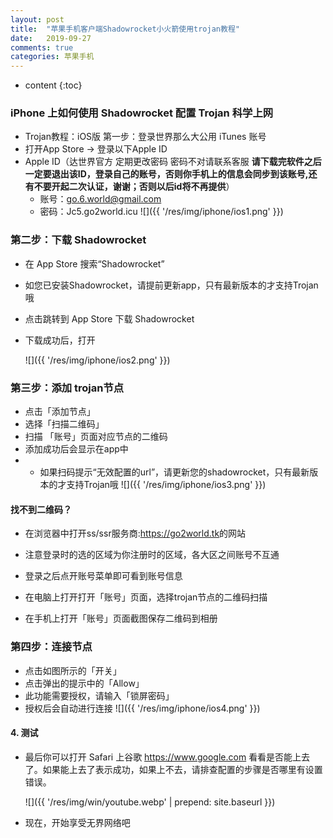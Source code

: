 ```yaml
---
layout: post
title:  "苹果手机客户端Shadowrocket小火箭使用trojan教程"
date:   2019-09-27
comments: true
categories: 苹果手机
---
```


* content
{:toc}

### iPhone 上如何使用 Shadowrocket 配置 Trojan 科学上网
* Trojan教程：iOS版
  第一步：登录世界那么大公用 iTunes 账号
* 打开App Store  → 登录以下Apple ID
* Apple ID（达世界官方 定期更改密码 密码不对请联系客服 <b>请下载完软件之后一定要退出该ID，登录自己的账号，否则你手机上的信息会同步到该账号,还有不要开起二次认证，谢谢；否则以后id将不再提供</b>）
    * 账号：go.6.world@gmail.com
    * 密码：Jc5.go2world.icu
       ![]({{ '/res/img/iphone/ios1.png' }})

### 第二步：下载 Shadowrocket
* 在 App Store 搜索“Shadowrocket”
* 如您已安装Shadowrocket，请提前更新app，只有最新版本的才支持Trojan哦
* 点击跳转到 App Store 下载 Shadowrocket
* 下载成功后，打开

    ![]({{ '/res/img/iphone/ios2.png' }})
 
 ### 第三步：添加 trojan节点
* 点击「添加节点」
* 选择「扫描二维码」
* 扫描 「账号」页面对应节点的二维码
* 添加成功后会显示在app中
* * 如果扫码提示“无效配置的url”，请更新您的shadowrocket，只有最新版本的才支持Trojan哦
     ![]({{ '/res/img/iphone/ios3.png' }})
     
#### 找不到二维码？
 * 在浏览器中打开ss/ssr服务商:<a class="downbtn" href="https://us04.go2world.tk" target="_blank" rel="noopener">https://go2world.tk</a>的网站
 * 注意登录时的选的区域为你注册时的区域，各大区之间账号不互通
 * 登录之后点开账号菜单即可看到账号信息
 * 在电脑上打开打开「账号」页面，选择trojan节点的二维码扫描

 * 在手机上打开「账号」页面截图保存二维码到相册


### 第四步：连接节点
* 点击如图所示的「开关」
* 点击弹出的提示中的「Allow」
* 此功能需要授权，请输入「锁屏密码」
* 授权后会自动进行连接
 ![]({{ '/res/img/iphone/ios4.png' }})

#### 4. 测试
* 最后你可以打开 Safari 上谷歌 https://www.google.com 看看是否能上去了。如果能上去了表示成功，如果上不去，请排查配置的步骤是否哪里有设置错误。

    ![]({{ '/res/img/win/youtube.webp' | prepend: site.baseurl  }})
    
    
* 现在，开始享受无界网络吧
